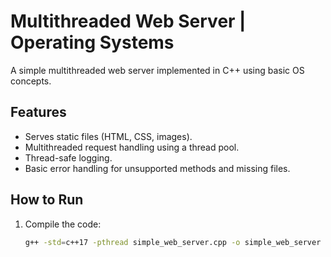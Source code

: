 # Multithreaded Web Server | Operating Systems 

A simple multithreaded web server implemented in C++ using basic OS concepts.

## Features
- Serves static files (HTML, CSS, images).
- Multithreaded request handling using a thread pool.
- Thread-safe logging.
- Basic error handling for unsupported methods and missing files.

## How to Run
1. Compile the code:
   ```bash
   g++ -std=c++17 -pthread simple_web_server.cpp -o simple_web_server
